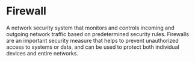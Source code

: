 # Firewall

A network security system that monitors and controls incoming and outgoing network traffic based on predetermined security rules. Firewalls are an important security measure that helps to prevent unauthorized access to systems or data, and can be used to protect both individual devices and entire networks.